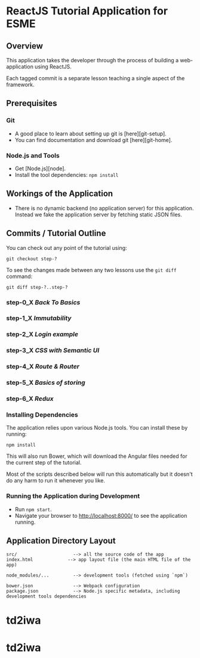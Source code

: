 # ReactJS Tutorial Application for ESME

## Overview

This application takes the developer through the process of building a web-application using
ReactJS.

Each tagged commit is a separate lesson teaching a single aspect of the framework.


## Prerequisites

### Git

- A good place to learn about setting up git is [here][git-setup].
- You can find documentation and download git [here][git-home].

### Node.js and Tools

- Get [Node.js][node].
- Install the tool dependencies: `npm install`


## Workings of the Application

- There is no dynamic backend (no application server) for this application. Instead we fake the
application server by fetching static JSON files.


## Commits / Tutorial Outline

You can check out any point of the tutorial using:

```
git checkout step-?
```

To see the changes made between any two lessons use the `git diff` command:

```
git diff step-?..step-?
```

### step-0_X _Back To Basics_
### step-1_X _Immutability_
### step-2_X _Login example_
### step-3_X _CSS with Semantic UI_
### step-4_X _Route & Router_
### step-5_X _Basics of storing_
### step-6_X _Redux_



### Installing Dependencies

The application relies upon various Node.js tools. You can install these by running:

```
npm install
```

This will also run Bower, which will download the Angular files needed for the current step of the
tutorial.

Most of the scripts described below will run this automatically but it doesn't do any harm to run
it whenever you like.

### Running the Application during Development

- Run `npm start`.
- Navigate your browser to [http://localhost:8000/](http://localhost:8000/) to see the application
running.


## Application Directory Layout

```
src/                     --> all the source code of the app
index.html             --> app layout file (the main HTML file of the app)

node_modules/...         --> development tools (fetched using `npm`)

bower.json               --> Webpack configuration
package.json             --> Node.js specific metadata, including development tools dependencies
```


# td2iwa
# td2iwa
